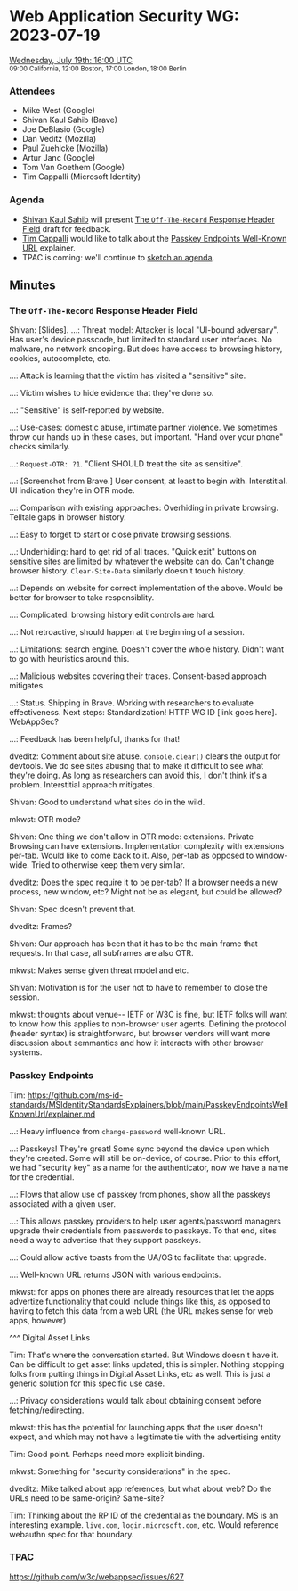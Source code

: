 # Web Application Security WG: 2023-07-19

[Wednesday, July 19th: 16:00 UTC](https://www.timeanddate.com/worldclock/fixedtime.html?iso=20230719T1600) \
<small>09:00 California, 12:00 Boston, 17:00 London, 18:00 Berlin</small>

### Attendees  

* Mike West (Google)
* Shivan Kaul Sahib (Brave)
* Joe DeBlasio (Google)
* Dan Veditz (Mozilla)
* Paul Zuehlcke (Mozilla)
* Artur Janc (Google)
* Tom Van Goethem (Google)
* Tim Cappalli (Microsoft Identity)


### Agenda

* [Shivan Kaul Sahib](https://github.com/ShivanKaul) will present [The `Off-The-Record` Response Header Field](https://datatracker.ietf.org/doc/draft-sahib-httpbis-off-the-record/) draft for feedback.
* [Tim Cappalli](https://github.com/timcappalli) would like to talk about the [Passkey Endpoints Well-Known URL](https://github.com/ms-id-standards/MSIdentityStandardsExplainers/blob/main/PasskeyEndpointsWellKnownUrl/explainer.md) explainer.
* TPAC is coming: we'll continue to [sketch an agenda](https://github.com/w3c/webappsec/issues/627).

## Minutes 

### The `Off-The-Record` Response Header Field

Shivan: [Slides].
...: Threat model: Attacker is local "UI-bound adversary". Has user's device passcode, but limited to standard user interfaces. No malware, no network snooping.
But does have access to browsing history, cookies, autocomplete, etc.

...: Attack is learning that the victim has visited a "sensitive" site.

...: Victim wishes to hide evidence that they've done so.

...: "Sensitive" is self-reported by website.

...: Use-cases: domestic abuse, intimate partner violence. We sometimes throw our hands up in these cases, but important. "Hand over your phone" checks similarly.

...: `Request-OTR: ?1`. "Client SHOULD treat the site as sensitive".

...: [Screenshot from Brave.] User consent, at least to begin with. Interstitial. UI indication they're in OTR mode.

...: Comparison with existing approaches: Overhiding in private browsing. Telltale gaps in browser history.

...: Easy to forget to start or close private browsing sessions.

...: Underhiding: hard to get rid of all traces. "Quick exit" buttons on sensitive sites are limited by whatever the website can do. Can't change browser history. `Clear-Site-Data` similarly doesn't touch history.

...: Depends on website for correct implementation of the above. Would be better for browser to take responsiblity.

...: Complicated: browsing history edit controls are hard.

...: Not retroactive, should happen at the beginning of a session.

...: Limitations: search engine. Doesn't cover the whole history. Didn't want to go with heuristics around this. 

...: Malicious websites covering their traces. Consent-based approach mitigates.

...: Status. Shipping in Brave. Working with researchers to evaluate effectiveness. Next steps: Standardization! HTTP WG ID [link goes here]. WebAppSec?

...: Feedback has been helpful, thanks for that!

dveditz: Comment about site abuse. `console.clear()` clears the output for devtools. We do see sites abusing that to make it difficult to see what they're doing. As long as researchers can avoid this, I don't think it's a problem. Interstitial approach mitigates.

Shivan: Good to understand what sites do in the wild.

mkwst: OTR mode?

Shivan: One thing we don't allow in OTR mode: extensions. Private Browsing can have extensions. Implementation complexity with extensions per-tab. Would like to come back to it. Also, per-tab as opposed to window-wide. Tried to otherwise keep them very similar.

dveditz: Does the spec require it to be per-tab? If a browser needs a new process, new window, etc? Might not be as elegant, but could be allowed?

Shivan: Spec doesn't prevent that.

dveditz: Frames?

Shivan: Our approach has been that it has to be the main frame that requests. In that case, all subframes are also OTR.

mkwst: Makes sense given threat model and etc.

Shivan: Motivation is for the user not to have to remember to close the session.

mkwst: thoughts about venue-- IETF or W3C is fine, but IETF folks will want to know how this applies to non-browser user agents. Defining the protocol (header syntax) is straightforward, but browser vendors will want more discussion about semmantics and how it interacts with other browser systems.

### Passkey Endpoints

Tim: https://github.com/ms-id-standards/MSIdentityStandardsExplainers/blob/main/PasskeyEndpointsWellKnownUrl/explainer.md

...: Heavy influence from `change-password` well-known URL.

...: Passkeys! They're great! Some sync beyond the device upon which they're created. Some will still be on-device, of course. Prior to this effort, we had "security key" as a name for the authenticator, now we have a name for the credential.

...: Flows that allow use of passkey from phones, show all the passkeys associated with a given user.

...: This allows passkey providers to help user agents/password managers upgrade their credentials from passwords to passkeys. To that end, sites need a way to advertise that they support passkeys.

...: Could allow active toasts from the UA/OS to facilitate that upgrade.

...: Well-known URL returns JSON with various endpoints.

mkwst: for apps on phones there are already resources that let the apps advertize functionality that could include things like this, as opposed to having to fetch this data from a web URL (the URL makes sense for web apps, however)

^^^ Digital Asset Links

Tim: That's where the conversation started. But Windows doesn't have it. Can be difficult to get asset links updated; this is simpler. Nothing stopping folks from putting things in Digital Asset Links, etc as well. This is just a generic solution for this specific use case.

...: Privacy considerations would talk about obtaining consent before fetching/redirecting.

mkwst: this has the potential for launching apps that the user doesn't expect, and which may not have a legitimate tie with the advertising entity

Tim: Good point. Perhaps need more explicit binding.

mkwst: Something for "security considerations" in the spec.

dveditz: Mike talked about app references, but what about web? Do the URLs need to be same-origin? Same-site?

Tim: Thinking about the RP ID of the credential as the boundary. MS is an interesting example. `live.com`, `login.microsoft.com`, etc. Would reference webauthn spec for that boundary.

### TPAC

https://github.com/w3c/webappsec/issues/627
